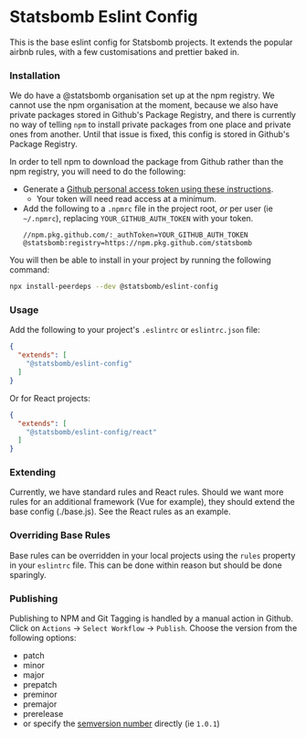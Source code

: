 # Statsbomb Eslint Config
This is the base eslint config for Statsbomb projects. 
It extends the popular airbnb rules, with a few customisations and prettier baked in.

### Installation
We do have a @statsbomb organisation set up at the npm registry.
We cannot use the npm organisation at the moment, because we also have private packages stored in Github's Package Registry, and there is currently no way of telling `npm` to install private packages from one place and private ones from another.
Until that issue is fixed, this config is stored in Github's Package Registry.

In order to tell npm to download the package from Github rather than the npm registry, you will need to do the following:
* Generate a [Github personal access token using these instructions](https://docs.github.com/en/github/authenticating-to-github/creating-a-personal-access-token).
  * Your token will need read access at a minimum. 
* Add the following to a `.npmrc` file in the project root, *or* per user (ie `~/.npmrc`), replacing `YOUR_GITHUB_AUTH_TOKEN` with your token.
  ```
  //npm.pkg.github.com/:_authToken=YOUR_GITHUB_AUTH_TOKEN
  @statsbomb:registry=https://npm.pkg.github.com/statsbomb
  ```

You will then be able to install in your project by running the following command:
```bash
npx install-peerdeps --dev @statsbomb/eslint-config
````

### Usage
Add the following to your project's `.eslintrc` or `eslintrc.json` file:

```json
{
  "extends": [
    "@statsbomb/eslint-config"
  ]
}
```

Or for React projects:

```json
{
  "extends": [
    "@statsbomb/eslint-config/react"
  ]
}
```

### Extending
Currently, we have standard rules and React rules. 
Should we want more rules for an additional framework (Vue for example), they should extend the base config (./base.js).
See the React rules as an example.

### Overriding Base Rules
Base rules can be overridden in your local projects using the `rules` property in your `eslintrc` file. 
This can be done within reason but should be done sparingly.

### Publishing
Publishing to NPM and Git Tagging is handled by a manual action in Github.
Click on `Actions` -> `Select Workflow` -> `Publish`.
Choose the version from the following options:
* patch
* minor
* major 
* prepatch 
* preminor
* premajor
* prerelease
* or specify the [semversion number](https://semver.org/) directly (ie `1.0.1`)
